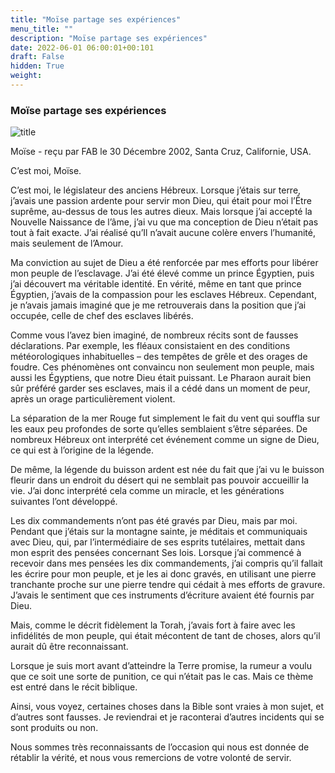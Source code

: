 ```yaml
---
title: "Moïse partage ses expériences"
menu_title: ""
description: "Moïse partage ses expériences"
date: 2022-06-01 06:00:01+00:101
draft: False
hidden: True
weight:
---
```

### Moïse partage ses expériences

![title](/fr-contemporary-messages/fr-contemporary-messages-by-date-order/fr-contemporary-messages-2002/fr-2002-moise2.jpg)

Moïse - reçu par FAB le 30 Décembre 2002, Santa Cruz, Californie, USA.

C’est moi, Moïse.

C’est moi, le législateur des anciens Hébreux. Lorsque j’étais sur terre, j’avais une passion ardente pour servir mon Dieu, qui était pour moi l’Être suprême, au-dessus de tous les autres dieux. Mais lorsque j’ai accepté la Nouvelle Naissance de l’âme, j’ai vu que ma conception de Dieu n’était pas tout à fait exacte. J’ai réalisé qu’Il n’avait aucune colère envers l’humanité, mais seulement de l’Amour.

Ma conviction au sujet de Dieu a été renforcée par mes efforts pour libérer mon peuple de l’esclavage. J’ai été élevé comme un prince Égyptien, puis j’ai découvert ma véritable identité. En vérité, même en tant que prince Égyptien, j’avais de la compassion pour les esclaves Hébreux. Cependant, je n’avais jamais imaginé que je me retrouverais dans la position que j’ai occupée, celle de chef des esclaves libérés.

Comme vous l’avez bien imaginé, de nombreux récits sont de fausses déclarations. Par exemple, les fléaux consistaient en des conditions météorologiques inhabituelles – des tempêtes de grêle et des orages de foudre. Ces phénomènes ont convaincu non seulement mon peuple, mais aussi les Égyptiens, que notre Dieu était puissant. Le Pharaon aurait bien sûr préféré garder ses esclaves, mais il a cédé dans un moment de peur, après un orage particulièrement violent.

La séparation de la mer Rouge fut simplement le fait du vent qui souffla sur les eaux peu profondes de sorte qu’elles semblaient s’être séparées. De nombreux Hébreux ont interprété cet événement comme un signe de Dieu, ce qui est à l’origine de la légende.

De même, la légende du buisson ardent est née du fait que j’ai vu le buisson fleurir dans un endroit du désert qui ne semblait pas pouvoir accueillir la vie. J’ai donc interprété cela comme un miracle, et les générations suivantes l’ont développé.

Les dix commandements n’ont pas été gravés par Dieu, mais par moi. Pendant que j’étais sur la montagne sainte, je méditais et communiquais avec Dieu, qui, par l’intermédiaire de ses esprits tutélaires, mettait dans mon esprit des pensées concernant Ses lois. Lorsque j’ai commencé à recevoir dans mes pensées les dix commandements, j’ai compris qu’il fallait les écrire pour mon peuple, et je les ai donc gravés, en utilisant une pierre tranchante proche sur une pierre tendre qui cédait à mes efforts de gravure. J’avais le sentiment que ces instruments d’écriture avaient été fournis par Dieu.

Mais, comme le décrit fidèlement la Torah, j’avais fort à faire avec les infidélités de mon peuple, qui était mécontent de tant de choses, alors qu’il aurait dû être reconnaissant.

Lorsque je suis mort avant d’atteindre la Terre promise, la rumeur a voulu que ce soit une sorte de punition, ce qui n’était pas le cas. Mais ce thème est entré dans le récit biblique.

Ainsi, vous voyez, certaines choses dans la Bible sont vraies à mon sujet, et d’autres sont fausses. Je reviendrai et je raconterai d’autres incidents qui se sont produits ou non.

Nous sommes très reconnaissants de l’occasion qui nous est donnée de rétablir la vérité, et nous vous remercions de votre volonté de servir.
